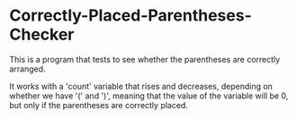 # Correctly-Placed-Parentheses-Checker
This is a program that tests to see whether the parentheses are correctly arranged.

It works with a 'count' variable that rises and decreases, depending on whether we have '(' and ')', meaning that the value of the variable will be 0, but only if the parentheses are correctly placed.
